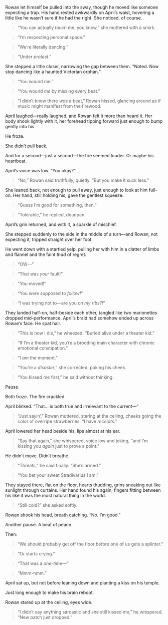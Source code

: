 Rowan let himself be pulled into the sway, though he moved like someone expecting a trap. His hand rested awkwardly on April’s waist, hovering a little like he wasn’t sure if he had the right. She noticed, of course.

> “You can actually _touch_ me, you know,” she muttered with a smirk.

> “I’m respecting personal space.”

> “We’re literally dancing.”

> “Under _protest_.”

She stepped a little closer, narrowing the gap between them. “Noted. Now stop dancing like a haunted Victorian orphan.”

> “You wound me.”

> “You wound _me_ by missing every beat.”

> “I didn’t know there _was_ a beat,” Rowan hissed, glancing around as if music might manifest from the firewood.

April laughed—really laughed, and Rowan felt it more than heard it. Her body shook lightly with it, her forehead tipping forward just enough to bump gently into his.

He froze.

She didn’t pull back.

And for a second—just a second—the fire seemed louder. Or maybe his heartbeat.

April’s voice was low. “You okay?”

> “No,” Rowan said truthfully, quietly. “But you make it suck less.”

She leaned back, not enough to pull away, just enough to look at him full-on. Her hand, still holding his, gave the gentlest squeeze.

> “Guess I’m good for something, then.”

> “Tolerable,” he replied, deadpan.

April’s grin returned, and with it, a sparkle of mischief.

She stepped suddenly to the side in the middle of a turn—and Rowan, not expecting it, tripped straight over her foot.

He went down with a startled yelp, pulling her with him in a clatter of limbs and flannel and the faint _thud_ of regret.

> “OW—”

> “That was _your_ fault!”

> “_You_ moved!”

> “You were supposed to _follow!_”

> “I was trying not to—are you _on my ribs?!_”

They landed half-on, half-beside each other, tangled like two marionettes dropped mid-performance. April’s braid had somehow ended up across Rowan’s face. He spat hair.

> “This is how I die,” he wheezed. “Buried alive under a theater kid.”

> “If I’m a theater kid, you’re a brooding main character with chronic emotional constipation.”

> “I _am_ the moment.”

> “You’re a _disaster_,” she corrected, poking his cheek.

> “You kissed me first,” he said without thinking.

Pause.

Both froze. The fire crackled.

April blinked. “That… is both true and irrelevant to the current—”

> “Just sayin’,” Rowan muttered, staring at the ceiling, cheeks going the color of overripe strawberries. “I have _receipts_.”

April lowered her head beside his, lips almost at his ear.

> “Say that again,” she whispered, voice low and joking, “and I’m kissing you _again_ just to prove a point.”

He didn’t move. Didn’t breathe.

> “Threats,” he said finally. “She’s armed.”

> “You bet your sweet Stradivarius I am.”

They stayed there, flat on the floor, hearts thudding, grins sneaking out like sunlight through curtains. Her hand found his again, fingers fitting between his like it was the most natural thing in the world.

> “Still cold?” she asked softly.

Rowan shook his head, breath catching. “No. I’m good.”

Another pause. A beat of peace.

Then:

> “We should probably get off the floor before one of us gets a splinter.”

> “Or starts crying.”

> “That was a _one-time_—”

> “Mmm-hmm.”

April sat up, but not before leaning down and planting a kiss on his temple.

Just long enough to make his brain reboot.

Rowan stared up at the ceiling, eyes wide.

> “I didn’t say anything sarcastic and she still kissed me,” he whispered. “New patch just dropped.”